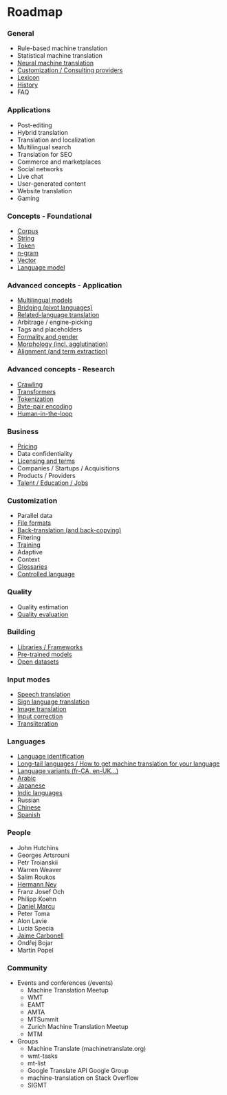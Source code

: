 # Roadmap

### General

- Rule-based machine translation
- Statistical machine translation
- [Neural machine translation](https://github.com/machinetranslate/machinetranslate.org/issues/32)
- [Customization / Consulting providers](https://github.com/machinetranslate/machinetranslate.org/issues/29)
- [Lexicon](https://github.com/machinetranslate/machinetranslate.org/issues/64)
- [History](https://github.com/machinetranslate/machinetranslate.org/issues/65)
- FAQ

### Applications

- Post-editing
- Hybrid translation
- Translation and localization
- Multilingual search
- Translation for SEO
- Commerce and marketplaces
- Social networks
- Live chat
- User-generated content
- Website translation
- Gaming

### Concepts - Foundational

- [Corpus](https://github.com/machinetranslate/machinetranslate.org/issues/109)
- [String](https://github.com/machinetranslate/machinetranslate.org/issues/110)
- [Token](https://github.com/machinetranslate/machinetranslate.org/issues/111)
- [n-gram](https://github.com/machinetranslate/machinetranslate.org/issues/108)
- [Vector](https://github.com/machinetranslate/machinetranslate.org/issues/112)
- [Language model](https://github.com/machinetranslate/machinetranslate.org/issues/107)

### Advanced concepts - Application

- [Multilingual models](https://github.com/machinetranslate/machinetranslate.org/issues/66)
- [Bridging (pivot languages)](https://github.com/machinetranslate/machinetranslate.org/issues/67)
- [Related-language translation](https://github.com/machinetranslate/machinetranslate.org/issues/68)
- Arbitrage / engine-picking
- Tags and placeholders
- [Formality and gender](https://github.com/machinetranslate/machinetranslate.org/issues/69)
- [Morphology (incl. agglutination)](https://github.com/machinetranslate/machinetranslate.org/issues/70)
- [Alignment (and term extraction)](https://github.com/machinetranslate/machinetranslate.org/issues/71)

### Advanced concepts - Research

- [Crawling](https://github.com/machinetranslate/machinetranslate.org/issues/72)
- [Transformers](https://github.com/machinetranslate/machinetranslate.org/issues/73)
- [Tokenization](https://github.com/machinetranslate/machinetranslate.org/issues/73)
- [Byte-pair encoding](https://github.com/machinetranslate/machinetranslate.org/issues/75)
- [Human-in-the-loop](https://github.com/machinetranslate/machinetranslate.org/issues/76)


### Business

- [Pricing](https://github.com/machinetranslate/machinetranslate.org/issues/77)
- Data confidentiality
- [Licensing and terms](https://github.com/machinetranslate/machinetranslate.org/issues/78)
- Companies / Startups / Acquisitions
- Products / Providers
- [Talent / Education / Jobs](https://github.com/machinetranslate/machinetranslate.org/issues/79)

### Customization

- Parallel data
- [File formats](https://github.com/machinetranslate/machinetranslate.org/issues/80)
- [Back-translation (and back-copying)](https://github.com/machinetranslate/machinetranslate.org/issues/81)
- Filtering
- [Training](https://github.com/machinetranslate/machinetranslate.org/issues/83)
- Adaptive
- Context
- [Glossaries](https://github.com/machinetranslate/machinetranslate.org/issues/84)
- [Controlled language](https://github.com/machinetranslate/machinetranslate.org/issues/85)

### Quality

- Quality estimation
- [Quality evaluation](https://github.com/machinetranslate/machinetranslate.org/issues/86)

### Building

- [Libraries / Frameworks](https://github.com/machinetranslate/machinetranslate.org/issues/87)
- [Pre-trained models](https://github.com/machinetranslate/machinetranslate.org/issues/88)
- [Open datasets](https://github.com/machinetranslate/machinetranslate.org/issues/89)

### Input modes

- [Speech translation](https://github.com/machinetranslate/machinetranslate.org/issues/90)
- [Sign language translation](https://github.com/machinetranslate/machinetranslate.org/issues/91)
- [Image translation](https://github.com/machinetranslate/machinetranslate.org/issues/92)
- [Input correction](https://github.com/machinetranslate/machinetranslate.org/issues/93)
- [Transliteration](https://github.com/machinetranslate/machinetranslate.org/issues/94)

### Languages

- [Language identification](https://github.com/machinetranslate/machinetranslate.org/issues/95)
- [Long-tail languages / How to get machine translation for your language](https://github.com/machinetranslate/machinetranslate.org/issues/96)
- [Language variants (fr-CA, en-UK…)](https://github.com/machinetranslate/machinetranslate.org/issues/97)
- [Arabic](https://github.com/machinetranslate/machinetranslate.org/issues/98)
- [Japanese](https://github.com/machinetranslate/machinetranslate.org/issues/99)
- [Indic languages](https://github.com/machinetranslate/machinetranslate.org/issues/100)
- Russian
- [Chinese](https://github.com/machinetranslate/machinetranslate.org/issues/101)
- [Spanish](https://github.com/machinetranslate/machinetranslate.org/issues/102)

### People

- John Hutchins
- Georges Artsrouni
- Petr Troianskii
- Warren Weaver
- Salim Roukos
- [Hermann Ney](https://github.com/machinetranslate/machinetranslate.org/issues/103)
- Franz Josef Och
- Philipp Koehn
- [Daniel Marcu](https://github.com/machinetranslate/machinetranslate.org/issues/104)
- Peter Toma
- Alon Lavie
- Lucia Specia
- [Jaime Carbonell](https://github.com/machinetranslate/machinetranslate.org/issues/106)
- Ondřej Bojar
- Martin Popel

### Community

- Events and conferences (/events)
  - Machine Translation Meetup
  - WMT
  - EAMT
  - AMTA
  - MTSummit
  - Zurich Machine Translation Meetup
  - MTM
- Groups
  - Machine Translate (machinetranslate.org)
  - wmt-tasks
  - mt-list
  - Google Translate API Google Group
  - machine-translation on Stack Overflow
  - SIGMT
